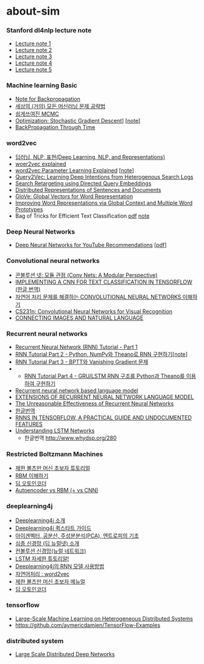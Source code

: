 # about-sim

### Stanford dl4nlp lecture note
* [Lecture note 1](http://cs224d.stanford.edu/lecture_notes/notes1.pdf)
* [Lecture note 2](http://cs224d.stanford.edu/lecture_notes/notes2.pdf)
* [Lecture note 3](http://cs224d.stanford.edu/lecture_notes/notes3.pdf)
* [Lecture note 4](http://cs224d.stanford.edu/lecture_notes/notes4.pdf)
* [Lecture note 5](http://cs224d.stanford.edu/lecture_notes/LectureNotes5.pdf)

### Machine learning Basic
* [Note for Backpropagation](https://www.ics.uci.edu/~pjsadows/notes.pdf)
* [세상의 (거의) 모든 머신러닝 문제 공략법](http://keunwoochoi.blogspot.sg/2016/08/blog-post.html)
* [쉽게쓰여진 MCMC](http://blog.naver.com/rupy400/220775812498)
* [Optimization: Stochastic Gradient Descent](http://cs231n.github.io/optimization-1/#analytic)] [[note]()]
* [BackPropagation Through Time](http://ir.hit.edu.cn/~jguo/docs/notes/bptt.pdf)

### word2vec
* [딥러닝, NLP, 표현(Deep Learning, NLP, and Representations)](http://blog.naver.com/rupy400/220788129840) 
* [woer2vec explained](http://arxiv.org/pdf/1402.3722v1.pdf)
* [word2vec Parameter Learning Explained](http://www-personal.umich.edu/~ronxin/pdf/w2vexp.pdf) [[note](https://www.evernote.com/shard/s29/sh/e0af0845-ff9a-485c-a919-2d5d476f0a56/e22b7ece75f76ce8a3e0d469f78ef131)]
* [Query2Vec: Learning Deep Intentions from Heterogenous Search Logs](http://www.cs.cmu.edu/~dongyeok/papers/query2vec_v0.2.pdf)
* [Search Retargeting using Directed Query Embeddings](http://astro.temple.edu/~tua95067/grbovic2015wwwA.pdf)
* [Distributed Representations of Sentences and Documents](https://cs.stanford.edu/~quocle/paragraph_vector.pdf)
* [GloVe: Global Vectors for Word Representation](http://nlp.stanford.edu/pubs/glove.pdf)
* [Improving Word Representations via Global Context and Multiple Word Prototypes](http://www.aclweb.org/anthology/P12-1092)
* Bag of Tricks for Efficient Text Classification [pdf](https://arxiv.org/pdf/1607.01759v3.pdf) [note](https://www.evernote.com/shard/s29/sh/8c779373-29d7-46f7-aa1d-929feecd3867/8fef8f3a842d2a64b4e16cfa66a3a775)

### Deep Neural Networks
* [Deep Neural Networks for YouTube Recommendations](https://static.googleusercontent.com/media/research.google.com/ko//pubs/archive/45530.pdf) [[pdf](https://www.evernote.com/shard/s29/sh/4b34b0c8-0a51-4c1a-bea9-ffd7d5c80f8c/48e109cd29c4f767a68aa3be37584252)]


### Convolutional neural networks
* [콘볼루션 넷: 모듈 관점 (Conv Nets: A Modular Perspective)](http://blog.naver.com/rupy400/220788125109)  
* [IMPLEMENTING A CNN FOR TEXT CLASSIFICATION IN TENSORFLOW (한글 번역)](http://blog.naver.com/rupy400/220777178142) 
* [자연어 처리 문제를 해결하는 CONVOLUTIONAL NEURAL NETWORKS 이해하기](http://blog.naver.com/rupy400/220776488979)  
* [CS231n: Convolutional Neural Networks for Visual Recognition](http://aikorea.org/cs231n/)
* [CONNECTING IMAGES AND NATURAL LANGUAGE](http://cs.stanford.edu/people/karpathy/main.pdf)

### Recurrent neural networks
* [Recurrent Neural Network (RNN) Tutorial - Part 1](http://aikorea.org/blog/rnn-tutorial-1/)
* [RNN Tutorial Part 2 - Python, NumPy와 Theano로 RNN 구현하기](http://aikorea.org/blog/rnn-tutorial-2/)[[note](https://www.evernote.com/shard/s29/sh/a9afa6e5-7625-48d3-aebf-c5b1d365f963/109374ba7b27907431c8829469a9f56f)]
* [RNN Tutorial Part 3 - BPTT와 Vanishing Gradient 문제](http://aikorea.org/blog/rnn-tutorial-3/)
* * [RNN Tutorial Part 4 - GRU/LSTM RNN 구조를 Python과 Theano를 이용하여 구현하기](http://aikorea.org/blog/rnn-tutorial-4/)
* [Recurrent neural network based language model](http://www.fit.vutbr.cz/research/groups/speech/publi/2010/mikolov_interspeech2010_IS100722.pdf)
* [EXTENSIONS OF RECURRENT NEURAL NETWORK LANGUAGE MODEL](http://www.fit.vutbr.cz/research/groups/speech/publi/2011/mikolov_icassp2011_5528.pdf) 
* [The Unreasonable Effectiveness of Recurrent Neural Networks](http://karpathy.github.io/2015/05/21/rnn-effectiveness/)
 * [한글번역](https://tgjeon.github.io/post/rnns-in-tensorflow/ )
* [RNNS IN TENSORFLOW, A PRACTICAL GUIDE AND UNDOCUMENTED FEATURES](http://www.wildml.com/2016/08/rnns-in-tensorflow-a-practical-guide-and-undocumented-features/)
* [Understanding LSTM Networks](https://colah.github.io/posts/2015-08-Understanding-LSTMs/)
  * 한글번역 http://www.whydsp.org/280

### Restricted Boltzmann Machines
* [제한 볼츠만 머신 초보자 튜토리얼](http://blog.naver.com/rupy400/220793514761)
* [RBM 이해하기](https://kyulabs.blogspot.kr/2016/08/rbm.html)
* [딥 오토인코더](https://kyulabs.blogspot.kr/2016/08/blog-post_14.html)
* [Autoencoder vs RBM (+ vs CNN)](http://khanrc.tistory.com/entry/Autoencoder-vs-RBM-vs-CNN)

### deeplearning4j
* [Deeplearning4j 소개](http://deeplearning4j.org/kr-index.html)
* [Deeplearning4j 퀵스타트 가이드](http://deeplearning4j.org/kr-quickstart)
* [아이겐벡터, 공분산, 주성분분석(PCA), 엔트로피의 기초](http://deeplearning4j.org/kr-eigenvector)
* [심층 신경망 (딥 뉴럴넷) 소개](http://deeplearning4j.org/kr-neuralnet-overview.html)
* [컨볼루션 신경망(뉴럴 네트워크)](http://deeplearning4j.org/kr-convolutionnets)
* [LSTM 자세한 튜토리알!](http://deeplearning4j.org/kr-lstm.html) 
* [Deeplearning4j의 RNN 모델 사용방법](http://deeplearning4j.org/kr-usingrnns.html)
* [자연어처리 : word2vec](http://deeplearning4j.org/kr-word2vec)
* [제한 볼츠만 머신 초보자 메뉴얼](http://blog.naver.com/rupy400/220793514761)
* [딥 오토인코더](https://kyulabs.wordpress.com/2016/08/21/%EB%94%A5-%EC%98%A4%ED%86%A0%EC%9D%B8%EC%BD%94%EB%8D%94/)

### tensorflow
* [Large-Scale Machine Learning on Heterogeneous Distributed Systems](http://download.tensorflow.org/paper/whitepaper2015.pdf)
* https://github.com/aymericdamien/TensorFlow-Examples

### distributed system
* [Large Scale Distributed Deep Networks](https://static.googleusercontent.com/media/research.google.com/en//archive/large_deep_networks_nips2012.pdf)
